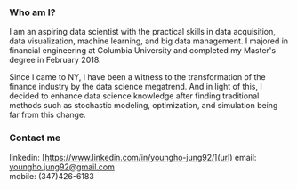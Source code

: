 
### Who am I?

I am an aspiring data scientist with the practical skills in data acquisition, data visualization, machine learning, and big data management. I majored in financial engineering at Columbia University and completed my Master's degree in February 2018.

Since I came to NY, I have been a witness to the transformation of the finance industry by the data science megatrend. And in light of this, I decided to enhance data science knowledge after finding traditional methods such as stochastic modeling, optimization, and simulation being far from this change.

### Contact me

linkedin: [https://www.linkedin.com/in/youngho-jung92/](url) 
email: [youngho.jung92@gmail.com](mailto:youngho.jung92@gmail.com)  
mobile: (347)426-6183
